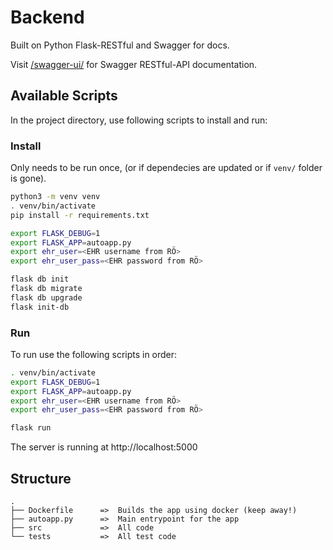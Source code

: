 # Backend
Built on Python Flask-RESTful and Swagger for docs.

Visit [/swagger-ui/](http://tddc88-company-2-2020.kubernetes-public.it.liu.se/swagger-ui/) for Swagger RESTful-API documentation.

## Available Scripts

In the project directory, use following scripts to install and run:

### Install
Only needs to be run once, (or if dependecies are updated or if `venv/` folder is gone).
```sh
python3 -m venv venv
. venv/bin/activate
pip install -r requirements.txt

export FLASK_DEBUG=1
export FLASK_APP=autoapp.py
export ehr_user=<EHR username from RÖ>
export ehr_user_pass=<EHR password from RÖ>

flask db init
flask db migrate
flask db upgrade
flask init-db
```
### Run
To run use the following scripts in order:
```sh
. venv/bin/activate
export FLASK_DEBUG=1
export FLASK_APP=autoapp.py
export ehr_user=<EHR username from RÖ>
export ehr_user_pass=<EHR password from RÖ>

flask run
```
The server is running at http://localhost:5000

## Structure
```
.
├── Dockerfile      =>  Builds the app using docker (keep away!)
├── autoapp.py      =>  Main entrypoint for the app
├── src             =>  All code
└── tests           =>  All test code
